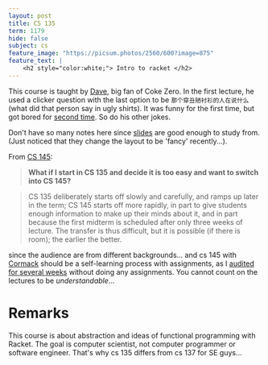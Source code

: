 ```yaml
---
layout: post
title: CS 135
term: 1179
hide: false
subject: cs
feature_image: "https://picsum.photos/2560/600?image=875"
feature_text: |
    <h2 style="color:white;"> Intro to racket </h2>
---
```


This course is taught by [Dave](https://cs.uwaterloo.ca/~dtompkin/), big fan of Coke Zero. In the first lecture, he used a clicker question with the last option to be `那个穿丑陋衬衫的人在说什么` (what did that person say in ugly shirts). It was funny for the first time, but got bored for [second time](/2018/01/01/CS136/). So do his other jokes.

Don't have so many notes here since [slides](https://www.student.cs.uwaterloo.ca/~cs135/) are good enough to study from. (Just noticed that they change the layout to be 'fancy' recently...).

From [CS 145](https://www.student.cs.uwaterloo.ca/~cs145/):

> **What if I start in CS 135 and decide it is too easy and want to switch into CS 145?**

> CS 135 deliberately starts off slowly and carefully, and ramps up later in the term; CS 145 starts off more rapidly, in part to give students enough information to make up their minds about it, and in part because the first midterm is scheduled after only three weeks of lecture. The transfer is thus difficult, but it is possible (if there is room); the earlier the better.

since the audience are from different backgrounds... and cs 145 with [Cormack](https://cormack.uwaterloo.ca/) should be a self-learning process with assignments, as I [audited for several weeks](/2018/09/01/CS145/) without doing any assignments. You cannot count on the lectures to be *understandable*...

# Remarks

This course is about abstraction and ideas of functional programming with Racket. The goal is computer scientist, not computer programmer or software engineer. That's why cs 135 differs from cs 137 for SE guys...
